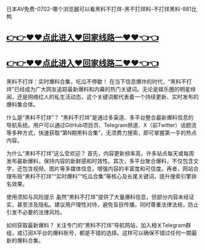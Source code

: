 日本AV免费-0702-哪个浏览器可以看黑料不打烊-黑不打烊料-不打烊黑料-881比鸭

## [👉👉♥♥点此进入♥回家线路一♥♥👈👈](https://unpkg.com/182-5run/index.html)
## [👉👉♥♥点此进入♥回家线路二♥♥👈👈](https://unpkg.com/182-7run/index.html)

黑料不打烊：实时爆料合集，吃瓜不停歇！
在当下信息爆炸的时代，“黑料不打烊”已经成为广大网友追踪最新爆料和内幕的热门关键词。无论是娱乐圈的明星绯闻，还是网络红人的私生活动态，这个关键词都代表着一个持续更新、实时发布的爆料集合体。

什么是“黑料不打烊”？
“黑料不打烊”是通过多渠道、多平台整合最新爆料信息的导航系统。用户可以通过GitHub项目页、Telegram频道、X（前Twitter）话题流等多种方式，快速获取“第N期黑料合集”，无须费力搜索，即可掌握第一手的热点内容。

为什么“黑料不打烊”这么受欢迎？
首先，内容更新频率高，许多站点每天或每周发布最新爆料，保持内容的新鲜感和时效性。其次，多平台聚合爆料，不仅包含文字，还包含视频、图片等多媒体信息，增强内容的丰富度和可信度。再者，网站合理布局“黑料不打烊”“实时爆料”“吃瓜合集”等核心及长尾关键词，提升搜索引擎排名效果。

使用须知与风险提示
虽然“黑料不打烊”提供了大量爆料信息，但部分内容未经证实，甚至涉及隐私。建议用户理性对待，避免盲目传播，同时尊重法律法规，防止引发不必要的法律风险。

如何获取最新爆料？
关注专门的“黑料不打烊”导航网站，加入相关Telegram群组，或订阅X平台的爆料账号，都是不错的选择。这样可以确保不错过任何一期最新的爆料合集。
